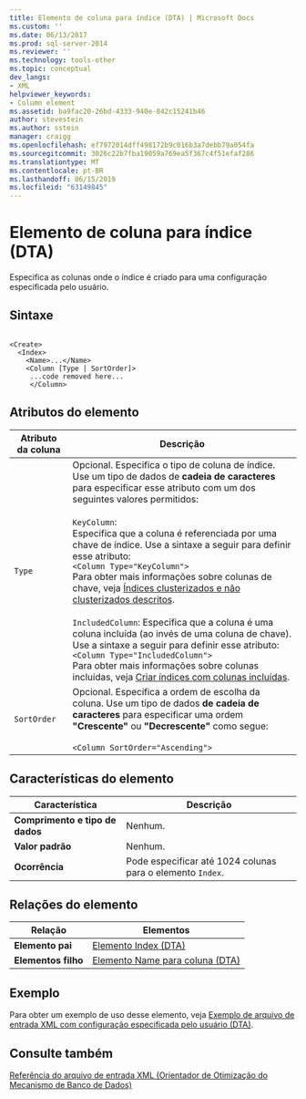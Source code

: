 ```yaml
---
title: Elemento de coluna para índice (DTA) | Microsoft Docs
ms.custom: ''
ms.date: 06/13/2017
ms.prod: sql-server-2014
ms.reviewer: ''
ms.technology: tools-other
ms.topic: conceptual
dev_langs:
- XML
helpviewer_keywords:
- Column element
ms.assetid: ba9fac20-26bd-4333-940e-842c15241b46
author: stevestein
ms.author: sstein
manager: craigg
ms.openlocfilehash: ef7972014dff498172b9c016b3a7debb79a054fa
ms.sourcegitcommit: 3026c22b7fba19059a769ea5f367c4f51efaf286
ms.translationtype: MT
ms.contentlocale: pt-BR
ms.lasthandoff: 06/15/2019
ms.locfileid: "63149845"
---
```

# <a name="column-element-for-index-dta"></a>Elemento de coluna para índice (DTA)
  Especifica as colunas onde o índice é criado para uma configuração especificada pelo usuário.  
  
## <a name="syntax"></a>Sintaxe  
  
```  
  
<Create>  
  <Index>  
    <Name>...</Name>  
    <Column [Type | SortOrder]>  
     ...code removed here...  
     </Column>  
```  
  
## <a name="element-attributes"></a>Atributos do elemento  
  
|Atributo da coluna|Descrição|  
|----------------------|-----------------|  
|`Type`|Opcional. Especifica o tipo de coluna de índice. Use um tipo de dados de **cadeia de caracteres** para especificar esse atributo com um dos seguintes valores permitidos:<br /><br /> `KeyColumn`:<br />                  Especifica que a coluna é referenciada por uma chave de índice. Use a sintaxe a seguir para definir esse atributo:<br />`<Column Type="KeyColumn">`<br />Para obter mais informações sobre colunas de chave, veja [Índices clusterizados e não clusterizados descritos](../../relational-databases/indexes/clustered-and-nonclustered-indexes-described.md).<br /><br /> `IncludedColumn`: Especifica que a coluna é uma coluna incluída (ao invés de uma coluna de chave). Use a sintaxe a seguir para definir esse atributo:<br />`<Column Type="IncludedColumn">`<br />Para obter mais informações sobre colunas incluídas, veja [Criar índices com colunas incluídas](../../relational-databases/indexes/create-indexes-with-included-columns.md).|  
|`SortOrder`|Opcional. Especifica a ordem de escolha da coluna. Use um tipo de dados **de cadeia de caracteres** para especificar uma ordem **"Crescente"** ou **"Decrescente"** como segue:<br /><br /> `<Column SortOrder="Ascending">`|  
  
## <a name="element-characteristics"></a>Características do elemento  
  
|Característica|Descrição|  
|--------------------|-----------------|  
|**Comprimento e tipo de dados**|Nenhum.|  
|**Valor padrão**|Nenhum.|  
|**Ocorrência**|Pode especificar até 1024 colunas para o elemento `Index`.|  
  
## <a name="element-relationships"></a>Relações do elemento  
  
|Relação|Elementos|  
|------------------|--------------|  
|**Elemento pai**|[Elemento Index &#40;DTA&#41;](index-element-dta.md)|  
|**Elementos filho**|[Elemento Name para coluna &#40;DTA&#41;](name-element-for-column-dta.md)|  
  
## <a name="example"></a>Exemplo  
 Para obter um exemplo de uso desse elemento, veja [Exemplo de arquivo de entrada XML com configuração especificada pelo usuário (DTA)](xml-input-file-sample-with-user-specified-configuration-dta.md).  
  
## <a name="see-also"></a>Consulte também  
 [Referência do arquivo de entrada XML &#40;Orientador de Otimização do Mecanismo de Banco de Dados&#41;](xml-input-file-reference-database-engine-tuning-advisor.md)  
  
  
